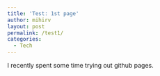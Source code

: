 ```yaml
---
title: 'Test: 1st page'
author: mihirv
layout: post
permalink: /test1/
categories:
  - Tech
---
```

I recently spent some time trying out github pages.